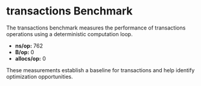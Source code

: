 # transactions Benchmark

The transactions benchmark measures the performance of transactions operations using a deterministic computation loop.

- **ns/op:** 762
- **B/op:** 0
- **allocs/op:** 0

These measurements establish a baseline for transactions and help identify optimization opportunities.
